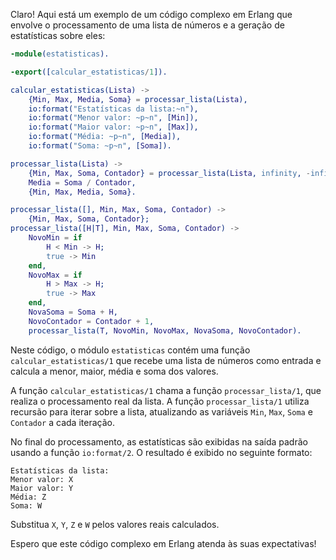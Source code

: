 Claro! Aqui está um exemplo de um código complexo em Erlang que envolve o processamento de uma lista de números e a geração de estatísticas sobre eles:

```erlang
-module(estatisticas).

-export([calcular_estatisticas/1]).

calcular_estatisticas(Lista) ->
    {Min, Max, Media, Soma} = processar_lista(Lista),
    io:format("Estatísticas da lista:~n"),
    io:format("Menor valor: ~p~n", [Min]),
    io:format("Maior valor: ~p~n", [Max]),
    io:format("Média: ~p~n", [Media]),
    io:format("Soma: ~p~n", [Soma]).

processar_lista(Lista) ->
    {Min, Max, Soma, Contador} = processar_lista(Lista, infinity, -infinity, 0, 0),
    Media = Soma / Contador,
    {Min, Max, Media, Soma}.

processar_lista([], Min, Max, Soma, Contador) ->
    {Min, Max, Soma, Contador};
processar_lista([H|T], Min, Max, Soma, Contador) ->
    NovoMin = if
        H < Min -> H;
        true -> Min
    end,
    NovoMax = if
        H > Max -> H;
        true -> Max
    end,
    NovaSoma = Soma + H,
    NovoContador = Contador + 1,
    processar_lista(T, NovoMin, NovoMax, NovaSoma, NovoContador).
```

Neste código, o módulo `estatisticas` contém uma função `calcular_estatisticas/1` que recebe uma lista de números como entrada e calcula a menor, maior, média e soma dos valores.

A função `calcular_estatisticas/1` chama a função `processar_lista/1`, que realiza o processamento real da lista. A função `processar_lista/1` utiliza recursão para iterar sobre a lista, atualizando as variáveis `Min`, `Max`, `Soma` e `Contador` a cada iteração.

No final do processamento, as estatísticas são exibidas na saída padrão usando a função `io:format/2`. O resultado é exibido no seguinte formato:

```
Estatísticas da lista:
Menor valor: X
Maior valor: Y
Média: Z
Soma: W
```

Substitua `X`, `Y`, `Z` e `W` pelos valores reais calculados.

Espero que este código complexo em Erlang atenda às suas expectativas!